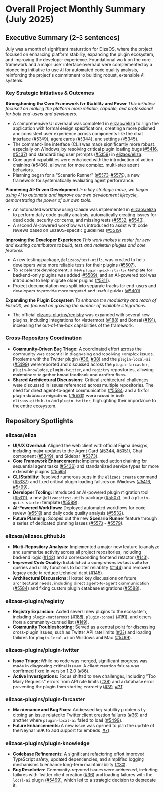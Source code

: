 # Overall Project Monthly Summary (July 2025)

## Executive Summary (2-3 sentences)
July was a month of significant maturation for ElizaOS, where the project focused on enhancing platform stability, expanding the plugin ecosystem, and improving the developer experience. Foundational work on the core framework and a major user interface overhaul were complemented by a pioneering initiative to use AI for automated code quality analysis, reinforcing the project's commitment to building robust, extensible AI systems.

### Key Strategic Initiatives & Outcomes

**Strengthening the Core Framework for Stability and Power**
*This initiative focused on making the platform more reliable, capable, and professional for both end-users and developers.*
-   A comprehensive UI overhaul was completed in [elizaos/eliza](https://github.com/elizaos/eliza) to align the application with formal design specifications, creating a more polished and consistent user experience across components like the chat interface ([#5349](https://github.com/elizaos/eliza/issues/5349)), agent cards ([#5344](https://github.com/elizaos/eliza/issues/5344)), and settings ([#5345](https://github.com/elizaos/eliza/issues/5345)).
-   The command-line interface (CLI) was made significantly more robust, especially on Windows, by resolving critical plugin loading bugs ([#5416](https://github.com/elizaos/eliza/issues/5416), [#5437](https://github.com/elizaos/eliza/issues/5437)) and standardizing user prompts ([#5359](https://github.com/elizaos/eliza/issues/5359)) in [elizaos/eliza](https://github.com/elizaos/eliza).
-   Core agent capabilities were enhanced with the introduction of action chaining ([#5436](https://github.com/elizaos/eliza/issues/5436)), allowing for more complex, multi-step agent behaviors.
-   Planning began for a "Scenario Runner" ([#5573](https://github.com/elizaos/eliza/issues/5573)-[#5579](https://github.com/elizaos/eliza/issues/5579)), a new framework for systematically evaluating agent performance.

**Pioneering AI-Driven Development**
*In a key strategic move, we began using AI to automate and improve our own development lifecycle, demonstrating the power of our own tools.*
-   An automated workflow using Claude was implemented in [elizaos/eliza](https://github.com/elizaos/eliza) to perform daily code quality analysis, automatically creating issues for dead code, security concerns, and missing tests ([#5532](https://github.com/elizaos/eliza/issues/5532), [#5543](https://github.com/elizaos/eliza/issues/5543)).
-   A second AI-powered workflow was introduced to assist with code reviews based on ElizaOS-specific guidelines ([#5519](https://github.com/elizaos/eliza/issues/5519)).

**Improving the Developer Experience**
*This work makes it easier for new and existing contributors to build, test, and maintain plugins and core features.*
-   A new testing package, `@elizaos/test-utils`, was created to help developers write more reliable tests for their plugins ([#5507](https://github.com/elizaos/eliza/issues/5507)).
-   To accelerate development, a new `plugin-quick-starter` template for backend-only plugins was added ([#5589](https://github.com/elizaos/eliza/issues/5589)), and an AI-powered tool was introduced to help migrate older plugins ([#5311](https://github.com/elizaos/eliza/issues/5311)).
-   Project documentation was split into separate tracks for end-users and developers to provide more targeted and useful guides ([#5401](https://github.com/elizaos/eliza/issues/5401)).

**Expanding the Plugin Ecosystem**
*To enhance the modularity and reach of ElizaOS, we focused on growing the number of available integrations.*
-   The official [elizaos-plugins/registry](https://github.com/elizaos-plugins/registry) was expanded with several new plugins, including integrations for Mattermost ([#188](https://github.com/elizaos-plugins/registry/pull/188)) and Bonsai ([#191](https://github.com/elizaos-plugins/registry/pull/191)), increasing the out-of-the-box capabilities of the framework.

### Cross-Repository Coordination
-   **Community-Driven Bug Triage:** A coordinated effort across the community was essential in diagnosing and resolving complex issues. Problems with the Twitter plugin ([#36](https://github.com/elizaos-plugins/plugin-twitter/issues/36), [#38](https://github.com/elizaos-plugins/plugin-twitter/issues/38)) and the `plugin-local-ai` ([#5499](https://github.com/elizaos-plugins/plugin-farcaster/issues/5499)) were reported and discussed across the `plugin-farcaster`, `plugin-knowledge`, `plugin-twitter`, and `registry` repositories, allowing maintainers to gather broad feedback and confirm fixes.
-   **Shared Architectural Discussions:** Critical architectural challenges were discussed in issues referenced across multiple repositories. The need for direct agent-to-agent communication ([#5584](https://github.com/elizaos/eliza/issues/5584)) and a fix for plugin database migrations ([#5588](https://github.com/elizaos/eliza/issues/5588)) were raised in both `elizaos.github.io` and `plugin-twitter`, highlighting their importance to the entire ecosystem.

## Repository Spotlights

### elizaos/eliza
-   **UI/UX Overhaul:** Aligned the web client with official Figma designs, including major updates to the Agent Card ([#5344](https://github.com/elizaos/eliza/issues/5344), [#5351](https://github.com/elizaos/eliza/issues/5351)), Chat component ([#5349](https://github.com/elizaos/eliza/issues/5349)), and Sidebar ([#5373](https://github.com/elizaos/eliza/issues/5373)).
-   **Core Framework Enhancements:** Implemented action chaining for sequential agent tasks ([#5436](https://github.com/elizaos/eliza/issues/5436)) and standardized service types for more extensible plugins ([#5565](https://github.com/elizaos/eliza/issues/5565)).
-   **CLI Stability:** Resolved numerous bugs in the `elizaos create` command ([#5337](https://github.com/elizaos/eliza/issues/5337)) and fixed critical plugin loading failures on Windows ([#5416](https://github.com/elizaos/eliza/issues/5416), [#5499](https://github.com/elizaos/eliza/issues/5499)).
-   **Developer Tooling:** Introduced an AI-powered plugin migration tool ([#5311](https://github.com/elizaos/eliza/issues/5311)), a new `@elizaos/test-utils` package ([#5507](https://github.com/elizaos/eliza/issues/5507)), and a `plugin-quick-starter` template ([#5589](https://github.com/elizaos/eliza/issues/5589)).
-   **AI-Powered Workflows:** Deployed automated workflows for code review ([#5519](https://github.com/elizaos/eliza/issues/5519)) and daily code quality analysis ([#5532](https://github.com/elizaos/eliza/issues/5532)).
-   **Future Planning:** Scoped out the new **Scenario Runner** feature through a series of dedicated planning issues ([#5573](https://github.com/elizaos/eliza/issues/5573) - [#5579](https://github.com/elizaos/eliza/issues/5579)).

### elizaos/elizaos.github.io
-   **Multi-Repository Analysis:** Implemented a major new feature to analyze and summarize activity across all project repositories, including backend logic ([#142](https://github.com/elizaos/elizaos.github.io/pull/142)) and a corresponding frontend refactor ([#143](https://github.com/elizaos/elizaos.github.io/pull/143)).
-   **Improved Code Quality:** Established a comprehensive test suite for queries and utility functions to bolster reliability ([#144](https://github.com/elizaos/elizaos.github.io/pull/144)) and removed legacy code to reduce technical debt ([#145](https://github.com/elizaos/elizaos.github.io/pull/145)).
-   **Architectural Discussions:** Hosted key discussions on future architectural needs, including direct agent-to-agent communication ([#5584](https://github.com/elizaos/elizaos.github.io/issues/5584)) and fixing custom plugin database migrations ([#5588](https://github.com/elizaos/elizaos.github.io/issues/5588)).

### elizaos-plugins/registry
-   **Registry Expansion:** Added several new plugins to the ecosystem, including `plugin-mattermost` ([#188](https://github.com/elizaos-plugins/registry/pull/188)), `plugin-bonsai` ([#191](https://github.com/elizaos-plugins/registry/pull/191)), and others from a community-curated list ([#189](https://github.com/elizaos-plugins/registry/pull/189)).
-   **Community Troubleshooting:** Served as a central point for discussing cross-plugin issues, such as Twitter API rate limits ([#38](https://github.com/elizaos-plugins/registry/issues/38)) and loading failures for `plugin-local-ai` on Windows and Mac ([#5499](https://github.com/elizaos-plugins/registry/issues/5499)).

### elizaos-plugins/plugin-twitter
-   **Issue Triage:** While no code was merged, significant progress was made in diagnosing critical issues. A client creation failure was confirmed fixed in version 1.2.0 ([#36](https://github.com/elizaos-plugins/plugin-twitter/issues/36)).
-   **Active Investigations:** Focus shifted to new challenges, including "Too Many Requests" errors from API rate limits ([#38](https://github.com/elizaos-plugins/plugin-twitter/issues/38)) and a database error preventing the plugin from starting correctly ([#39](https://github.com/elizaos-plugins/plugin-twitter/issues/39), [#31](https://github.com/elizaos-plugins/plugin-twitter/issues/31)).

### elizaos-plugins/plugin-farcaster
-   **Maintenance and Bug Fixes:** Addressed key stability problems by closing an issue related to Twitter client creation failures ([#36](https://github.com/elizaos-plugins/plugin-farcaster/issues/36)) and another where `plugin-local-ai` failed to load ([#5499](https://github.com/elizaos-plugins/plugin-farcaster/issues/5499)).
-   **Future Enhancements:** A new issue was opened to plan the update of the Neynar SDK to add support for embeds ([#7](https://github.com/elizaos-plugins/plugin-farcaster/issues/7)).

### elizaos-plugins/plugin-knowledge
-   **Codebase Refinements:** A significant refactoring effort improved TypeScript safety, updated dependencies, and simplified logging mechanisms to enhance long-term maintainability ([#33](https://github.com/elizaos-plugins/plugin-knowledge/pull/33)).
-   **Bug Resolution:** Community-reported issues were addressed, including failures with Twitter client creation ([#36](https://github.com/elizaos-plugins/plugin-knowledge/issues/36)) and loading failures with the `local-ai` plugin ([#5499](https://github.com/elizaos-plugins/plugin-knowledge/issues/5499)), which led to a strategic decision to deprecate it.